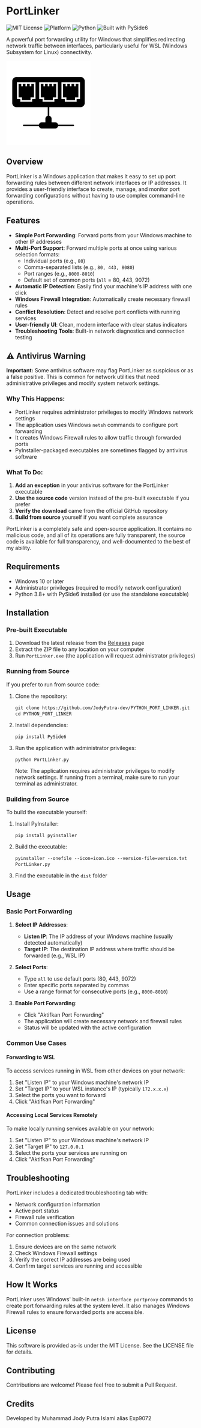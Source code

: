 # PortLinker

![MIT License](https://img.shields.io/badge/license-MIT-green)
![Platform](https://img.shields.io/badge/platform-Windows-blue)
![Python](https://img.shields.io/badge/python-3.8%2B-blue)
![Built with PySide6](https://img.shields.io/badge/built%20with-PySide6-ff69b4)

A powerful port forwarding utility for Windows that simplifies redirecting network traffic between interfaces, particularly useful for WSL (Windows Subsystem for Linux) connectivity.

![PortLinker Screenshot](assets/Port.png)

## Overview

PortLinker is a Windows application that makes it easy to set up port forwarding rules between different network interfaces or IP addresses. It provides a user-friendly interface to create, manage, and monitor port forwarding configurations without having to use complex command-line operations.

## Features

- **Simple Port Forwarding**: Forward ports from your Windows machine to other IP addresses
- **Multi-Port Support**: Forward multiple ports at once using various selection formats:
  - Individual ports (e.g., `80`)
  - Comma-separated lists (e.g., `80, 443, 8080`)
  - Port ranges (e.g., `8000-8010`)
  - Default set of common ports (`all` = 80, 443, 9072)
- **Automatic IP Detection**: Easily find your machine's IP address with one click
- **Windows Firewall Integration**: Automatically create necessary firewall rules
- **Conflict Resolution**: Detect and resolve port conflicts with running services
- **User-friendly UI**: Clean, modern interface with clear status indicators
- **Troubleshooting Tools**: Built-in network diagnostics and connection testing

## ⚠️ Antivirus Warning

**Important:** Some antivirus software may flag PortLinker as suspicious or as a false positive. This is common for network utilities that need administrative privileges and modify system network settings.

### Why This Happens:
- PortLinker requires administrator privileges to modify Windows network settings
- The application uses Windows `netsh` commands to configure port forwarding
- It creates Windows Firewall rules to allow traffic through forwarded ports
- PyInstaller-packaged executables are sometimes flagged by antivirus software

### What To Do:
1. **Add an exception** in your antivirus software for the PortLinker executable
2. **Use the source code** version instead of the pre-built executable if you prefer
3. **Verify the download** came from the official GitHub repository
4. **Build from source** yourself if you want complete assurance

PortLinker is a completely safe and open-source application. It contains no malicious code, and all of its operations are fully transparent, the source code is available for full transparency, and well-documented to the best of my ability.

## Requirements

- Windows 10 or later
- Administrator privileges (required to modify network configuration)
- Python 3.8+ with PySide6 installed (or use the standalone executable)

## Installation

### Pre-built Executable

1. Download the latest release from the [Releases](https://github.com/JodyPutra-dev/PYTHON_PORT_LINKER/releases) page
2. Extract the ZIP file to any location on your computer
3. Run `PortLinker.exe` (the application will request administrator privileges)

### Running from Source

If you prefer to run from source code:

1. Clone the repository:
   ```
   git clone https://github.com/JodyPutra-dev/PYTHON_PORT_LINKER.git
   cd PYTHON_PORT_LINKER
   ```

2. Install dependencies:
   ```
   pip install PySide6
   ```

3. Run the application with administrator privileges:
   ```
   python PortLinker.py
   ```

   Note: The application requires administrator privileges to modify network settings. If running from a terminal, make sure to run your terminal as administrator.

### Building from Source

To build the executable yourself:

1. Install PyInstaller:
   ```
   pip install pyinstaller
   ```

2. Build the executable:
   ```
   pyinstaller --onefile --icon=icon.ico --version-file=version.txt PortLinker.py
   ```

3. Find the executable in the `dist` folder

## Usage

### Basic Port Forwarding

1. **Select IP Addresses**:
   - **Listen IP**: The IP address of your Windows machine (usually detected automatically)
   - **Target IP**: The destination IP address where traffic should be forwarded (e.g., WSL IP)

2. **Select Ports**:
   - Type `all` to use default ports (80, 443, 9072)
   - Enter specific ports separated by commas
   - Use a range format for consecutive ports (e.g., `8000-8010`)

3. **Enable Port Forwarding**:
   - Click "Aktifkan Port Forwarding"
   - The application will create necessary network and firewall rules
   - Status will be updated with the active configuration

### Common Use Cases

#### Forwarding to WSL

To access services running in WSL from other devices on your network:
1. Set "Listen IP" to your Windows machine's network IP
2. Set "Target IP" to your WSL instance's IP (typically `172.x.x.x`)
3. Select the ports you want to forward
4. Click "Aktifkan Port Forwarding"

#### Accessing Local Services Remotely

To make locally running services available on your network:
1. Set "Listen IP" to your Windows machine's network IP
2. Set "Target IP" to `127.0.0.1`
3. Select the ports your services are running on
4. Click "Aktifkan Port Forwarding"

## Troubleshooting

PortLinker includes a dedicated troubleshooting tab with:
- Network configuration information
- Active port status
- Firewall rule verification
- Common connection issues and solutions

For connection problems:
1. Ensure devices are on the same network
2. Check Windows Firewall settings
3. Verify the correct IP addresses are being used
4. Confirm target services are running and accessible

## How It Works

PortLinker uses Windows' built-in `netsh interface portproxy` commands to create port forwarding rules at the system level. It also manages Windows Firewall rules to ensure forwarded ports are accessible.

## License

This software is provided as-is under the MIT License. See the LICENSE file for details.

## Contributing

Contributions are welcome! Please feel free to submit a Pull Request.

## Credits

Developed by Muhammad Jody Putra Islami alias Exp9072
 
